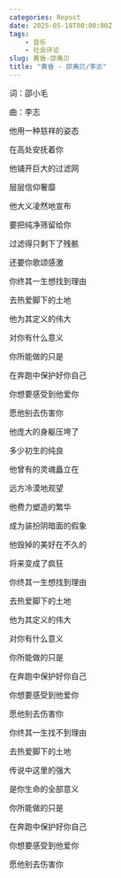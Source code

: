 ```yaml
---
categories: Repost
date: 2025-05-18T00:00:00Z
tags:
    - 音乐
    - 社会评论
slug: 黄昏-邵夷贝
title: "黄昏 - 邵夷贝/李志"
---
```


<div>
    <link rel="stylesheet" href="https://unpkg.com/aplayer@1.10.1/dist/APlayer.min.css">
    <div id="aplayer"></div>
    <script src="https://unpkg.com/aplayer@1.10.1/dist/APlayer.min.js"></script>
    <script>
        const ap = new APlayer({
            container: document.getElementById('aplayer'),
            mini: false,
            autoplay: false,
            preload: 'auto',
            mutex: true,
            listFolded: false,
            listMaxHeight: 90,
            audio: [
                {
                    name: '黄昏',
                    artist: '邵夷贝/李志',
                    url: '黄昏.mp3',
                }
            ]
        });
    </script>
</div>

词：邵小毛

曲：李志

他用一种慈祥的姿态

在高处安抚着你

他铺开巨大的过滤网

层层信仰奢靡

他大义凌然地宣布

要把纯净筛留给你

过滤得只剩下了残骸

还要你歌颂感激

你终其一生想找到理由

去热爱脚下的土地

他为其定义的伟大

对你有什么意义

你所能做的只是

在奔跑中保护好你自己

你想要感受到他爱你

愿他别去伤害你

他庞大的身躯压垮了

多少初生的纯良

他曾有的灵魂矗立在

远方冷漠地观望

他费力塑造的繁华

成为装扮阴暗面的假象

他毁掉的美好在不久的

将来变成了疯狂

你终其一生想找到理由

去热爱脚下的土地

他为其定义的伟大

对你有什么意义

你所能做的只是

在奔跑中保护好你自己

你想要感受到他爱你

愿他别去伤害你

你终其一生找不到理由

去热爱脚下的土地

传说中这里的强大

是你生命的全部意义

你所能做的只是

在奔跑中保护好你自己

你想要感受到他爱你

愿他别去伤害你
